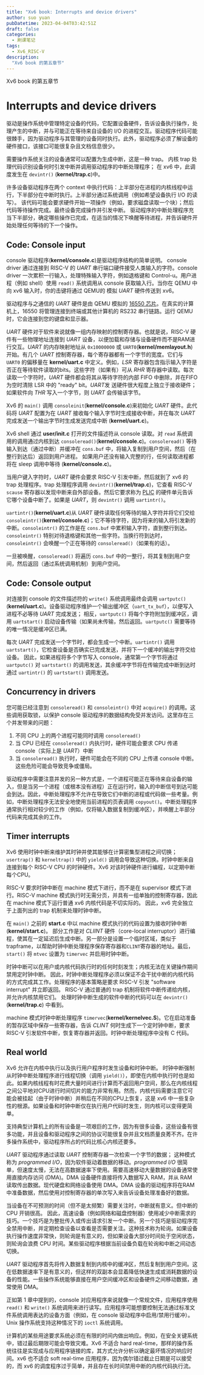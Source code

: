 ```yaml
---
title: "Xv6 book: Interrupts and device drivers"
author: suo yuan
pubDatetime: 2023-04-04T03:42:51Z
draft: false
categories:
  - 刷课笔记
tags:
  - Xv6_RISC-V
description:
  "Xv6 book 的第五章节"
---
```


<!--more-->
Xv6 book 的第五章节
<!--more-->

# Interrupts and device drivers

驱动是操作系统中管理特定设备的代码，它配置设备硬件，告诉设备执行操作，处理产生的中断，并与可能正在等待来自设备的 I/O 的进程交互。驱动程序代码可能很棘手，因为驱动程序与其管理的设备同时执行。此外，驱动程序必须了解设备的硬件接口，该接口可能很复杂且文档信息很少。

需要操作系统关注的设备通常可以配置为生成中断，这是一种 trap。 内核 trap 处理代码识别设备何时引发中断并调用驱动程序的中断处理程序； 在 xv6 中，此调度发生在 `devintr()` (**kernel/trap.c**)中。

许多设备驱动程序在两个 context 中执行代码：上半部分在进程的内核线程中运行，下半部分在中断时执行。上半部分通过系统调用（例如希望设备执行 I/O 的读写）。 该代码可能会要求硬件开始一项操作（例如，要求磁盘读取一个块）；然后代码等待操作完成。最终设备完成操作并引发中断。 驱动程序的中断处理程序充当下半部分，确定哪些操作已完成，在适当的情况下唤醒等待进程，并告诉硬件开始处理任何等待的下一个操作。

## Code: Console input

console 驱动程序(**kernel/console.c**)是驱动程序结构的简单说明。 console driver 通过连接到 RISC-V 的 *UART* 串行端口硬件接受人类输入的字符。console driver 一次累积一行输入，处理特殊输入字符，例如退格键和 Control-u。用户进程（例如 shell）使用 `read()` 系统调用从 console 获取输入行。当你在 QEMU 中向 xv6 输入时，你的击键将通过 QEMU的 模拟 *UART* 硬件传送到 xv6。

驱动程序与之通信的 *UART* 硬件是由 QEMU 模拟的 [16550 芯片](http://bitsavers.trailing-edge.com/components/national/_appNotes/AN-0491.pdf)。在真实的计算机上，16550 将管理连接到终端或其他计算机的 RS232 串行链路。运行 QEMU 时，它会连接到您的键盘和显示器。

*UART* 硬件对于软件来说就像一组内存映射的控制寄存器。也就是说，RISC-V 硬件有一些物理地址连接到 *UART* 设备，以便加载和存储与设备硬件而不是RAM进行交互。*UART* 的内存映射地址从 `0x10000000` 或 `UART0`(**kernel/memlayout.h**) 开始。有几个 *UART* 控制寄存器，每个寄存器都有一个字节的宽度。它们与 `UART0` 的偏移量在 **kernel/uart.c** 中定义。例如，*LSR* 寄存器包含指示输入字符是否正在等待软件读取的bits。这些字符（如果有）可从 *RHR* 寄存器中读取。每次读取一个字符时，*UART* 硬件都会将其从等待字符的内部 FIFO 中删除，并在FIFO为空时清除 LSR 中的 "ready" bit。*UART*发 送硬件很大程度上独立于接收硬件； 如果软件向 *THR* 写入一个字节，则 *UART* 会传输该字节。

Xv6 的 `main()` 调用 `consoleinit`(**kernel/console.c**)来初始化 *UART* 硬件。此代码将 *UART* 配置为在 *UART* 接收每个输入字节时生成接收中断，并在每次 *UART* 完成发送一个输出字节时生成发送完成中断 (**kernel/uart.c**)。

Xv6 shell 通过 **user/init.c** 打开的文件描述符从 console 读取。对 `read` 系统调用的调用通过内核到达 `consoleread()`(**kernel/console.c**)。`consoleread()` 等待输入到达（通过中断）并缓冲在 `cons.buf` 中，将输入复制到用户空间，然后（在整行到达后）返回到用户进程。 如果用户还没有输入完整的行，任何读取进程都将在 sleep 调用中等待 (**kernel/console.c**)。

当用户键入字符时，*UART* 硬件会要求 RISC-V 引发中断，然后就到了 xv6 的 trap 处理程序。trap 处理程序调用 `devintr()`(**kernel/trap.c**)，它查看 RISC-V `scause` 寄存器以发现中断来自外部设备。然后它要求称为 [PLIC](https://github.com/riscv/riscv-isa-manual/releases/download/Priv-v1.12/riscv-privileged-20211203.pdf) 的硬件单元告诉它哪个设备中断了。如果是 *UART*，则 `devintr()` 调用 `uartintr()`。

`uartintr()`(**kernel/uart.c**)从 *UART* 硬件读取任何等待的输入字符并将它们交给 `consoleintr()`(**kernel/console.c**)；它不等待字符，因为将来的输入将引发新的中断。`consoleintr()` 的工作是在 `cons.buf` 中累积输入字符，直到整行到达。`consoleintr()` 特别对待退格键和其他一些字符。当换行符到达时，`consoleintr()` 会唤醒一个正在等待的 `consoleread()`（如果有的话）。

一旦被唤醒，`consoleread()` 将遍历 `cons.buf` 中的一整行，将其复制到用户空间，然后返回（通过系统调用机制）到用户空间。

## Code: Console output

对连接到 console 的文件描述符的 `write()` 系统调用最终会调用 `uartputc()`(**kernel/uart.c**)。设备驱动程序维护一个输出缓冲区（`uart_tx_buf`），以便写入进程不必等待 *UART* 完成发送； 相反，`uartputc()` 将每个字符附加到缓冲区，调用 `uartstart()` 启动设备传输（如果尚未传输，然后返回。`uartputc()` 需要等待的唯一情况是缓冲区已满。

每次 *UART* 完成发送一个字节时，都会生成一个中断。`uartintr()` 调用 `uartstart()`，它检查设备是否确实已完成发送，并将下一个缓冲的输出字符交给设备。 因此，如果进程将多个字节写入 console，通常第一个字节将通过 `uartputc()` 对 `uartstart()` 的调用发送，其余缓冲字节将在传输完成中断到达时通过 `uartintr()` 的 `uartstart()` 调用发送。

## Concurrency in drivers

您可能已经注意到 `consoleread()` 和 `consoleintr()` 中对 `acquire()` 的调用。这些调用获取锁，以保护 console 驱动程序的数据结构免受并发访问。这里存在三个并发带来的问题：

1. 不同 CPU 上的两个进程可能同时调用 `consoleread()`
2. 当 CPU 已经在 `consoleread()` 内执行时，硬件可能会要求 CPU 传递 console（实际上是 *UART*）中断
3. 当 `consoleread()` 执行时，硬件可能会在不同的 CPU 上传递 console 中断。 这些危险可能会导致竞争或僵局。

驱动程序中需要注意并发的另一种方式是，一个进程可能正在等待来自设备的输入，但是当另一个进程（或根本没有进程）正在运行时，输入的中断信号到达可能会到达。因此，中断处理程序不允许在导致它们中断的进程或代码做一些考量。例如，中断处理程序无法安全地使用当前进程的页表调用 `copyout()`。中断处理程序通常执行相对较少的工作（例如，仅将输入数据复制到缓冲区），并唤醒上半部分代码来完成其余的工作。

## Timer interrupts

Xv6 使用时钟中断来维护其时钟并使其能够在计算密集型进程之间切换；`usertrap()` 和 `kerneltrap()` 中的 `yield()` 调用会导致这种切换。时钟中断来自连接到每个 RISC-V CPU 的时钟硬件。Xv6 对该时钟硬件进行编程，以定期中断每个CPU。

RISC-V 要求时钟中断在 machine 模式下进行，而不是在 supervisor 模式下进行。RISC-V machine 模式执行时无需分页，并具有一组单独的控制寄存器，因此在 machine 模式下运行普通 xv6 内核代码是不切实际的。 因此，xv6 完全独立于上面列出的 trap 机制来处理时钟中断。

在 `main()` 之前的 **start.c** 中以 machine 模式执行的代码设置为接收时钟中断 (**kernel/start.c**)。 部分工作是对 *CLIINT* 硬件（core-local interruptor）进行编程，使其在一定延迟后生成中断。另一部分是设置一个临时区域，类似于 trapframe，以帮助时钟中断处理程序保存寄存器和`CLINT`寄存器的地址。最后，`start()` 将 `mtvec` 设置为 `timervec` 并启用时钟中断。

时钟中断可以在用户或内核代码执行时的任何时刻发生；内核无法在关键操作期间禁用定时钟中断。 因此，时钟中断处理程序必须以保证不会干扰中断的内核代码的方式完成其工作。处理程序的基本策略是要求 RISC-V 引发 "software interrupt" 并立即返回。 RISC-V 通过普通的 trap 机制将软件中断传递给内核，并允许内核禁用它们。 处理时钟中断生成的软件中断的代码可以在 `devintr()`(**kernel/trap.c**) 中看到。

machine 模式时钟中断处理程序 `timervec`(**kernel/kernelvec.S**)。它在启动准备的暂存区域中保存一些寄存器，告诉 *CLINT* 何时生成下一个定时钟中断，要求 RISC-V 引发软件中断，恢复寄存器并返回。时钟中断处理程序中没有 C 代码。

## Real world

Xv6 允许在内核中执行以及执行用户程序时发生设备和时钟中断。 时钟中断强制从时钟中断处理程序进行线程切换（调用 `yield()`），即使在内核中执行时也是如此。如果内核线程有时花费大量时间进行计算而不返回用户空间，那么在内核线程之间公平地对CPU进行时间切片的能力非常有用。然而，内核代码需要注意它可能会被挂起（由于时钟中断）并稍后在不同的CPU上恢复，这是 xv6 中一些复杂性的根源。如果设备和时钟中断仅在执行用户代码时发生，则内核可以变得更简单。

支持典型计算机上的所有设备是一项艰巨的工作，因为有很多设备，这些设备有很多功能，并且设备和驱动程序之间的协议可能很复杂并且文档质量良莠不齐。在许多操作系统中，驱动程序所占的代码比核心内核还要多。

*UART* 驱动程序通过读取 *UART* 控制寄存器一次检索一个字节的数据； 这种模式称为 *programmed I/O*，因为软件驱动着数据的移动。*programmed I/O* 很简单，但速度太慢，无法在高数据速率下使用。需要高速移动大量数据的设备通常使用直接内存访问 (DMA)。DMA 设备硬件直接将传入数据写入 RAM，并从 RAM 读取传出数据。现代硬盘和网络设备使用 DMA。DMA 设备的驱动程序将在RAM中准备数据，然后使用对控制寄存器的单次写入来告诉设备处理准备好的数据。

当设备在不可预测的时间（但不是太频繁）需要关注时，中断就有意义。但中断的 CPU 开销很高。 因此，高速设备（例如网络和磁盘控制器）使用减少中断需求的技巧。一个技巧是为整批传入或传出请求引发一个中断。另一个技巧是驱动程序完全禁用中断，并定期检查设备以查看是否需要关注。这种技术称为轮询。如果设备执行操作速度非常快，则轮询是有意义的，但如果设备大部分时间处于空闲状态，则轮询会浪费 CPU 时间。某些驱动程序根据当前设备负载在轮询和中断之间动态切换。

*UART* 驱动程序首先将传入数据复制到内核中的缓冲区，然后复制到用户空间。这在低数据速率下是有意义的，但这样的双副本会显着降低快速生成或消耗数据的设备的性能。一些操作系统能够直接在用户空间缓冲区和设备硬件之间移动数据，通常使用 DMA。

正如第 1 章中提到的，console 对应用程序来说就像一个常规文件，应用程序使用 `read()` 和 `write()` 系统调用来进行读写。应用程序可能想要控制无法通过标准文件系统调用表达的设备方面（例如，在 console 驱动程序中启用/禁用行缓冲）。Unix 操作系统支持这种情况下的 `ioctl` 系统调用。

计算机的某些用途要求系统必须在有限的时间内做出响应。例如，在安全关键系统中，错过最后期限可能会导致灾难。Xv6 不适合 hard real-time，那样的操作系统往往是实现成与应用程序链接的库，其方式允许分析以确定最坏情况的响应时间。xv6 也不适合 soft real-time 应用程序，因为偶尔错过截止日期是可以接受的，而 xv6 的调度程序过于简单，并且存在长时间禁用中断的内核代码执行流。
